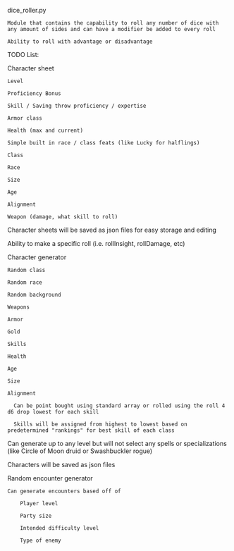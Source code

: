 dice_roller.py

    Module that contains the capability to roll any number of dice with any amount of sides and can have a modifier be added to every roll

    Ability to roll with advantage or disadvantage

TODO List:

Character sheet

    Level

    Proficiency Bonus

    Skill / Saving throw proficiency / expertise

    Armor class

    Health (max and current)

    Simple built in race / class feats (like Lucky for halflings)

    Class

    Race

    Size

    Age

    Alignment

    Weapon (damage, what skill to roll)

  Character sheets will be saved as json files for easy storage and editing

  Ability to make a specific roll (i.e. rollInsight, rollDamage, etc)


Character generator

    Random class

    Random race

    Random background

    Weapons

    Armor

    Gold

    Skills

    Health

    Age

    Size

    Alignment

      Can be point bought using standard array or rolled using the roll 4 d6 drop lowest for each skill

      Skills will be assigned from highest to lowest based on predetermined "rankings" for best skill of each class

  Can generate up to any level but will not select any spells or specializations (like Circle of Moon druid or Swashbuckler rogue)
  
  Characters will be saved as json files
  

Random encounter generator

    Can generate encounters based off of

        Player level

        Party size

        Intended difficulty level

        Type of enemy
